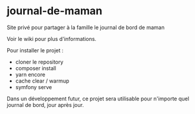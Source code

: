 # journal-de-maman
Site privé pour partager à la famille le journal de bord de maman

Voir le wiki pour plus d'informations.

Pour installer le projet :
- cloner le repository
- composer install
- yarn encore
- cache clear / warmup
- symfony serve

Dans un développement futur, ce projet sera utilisable pour n'importe quel journal de bord, jour après jour.
